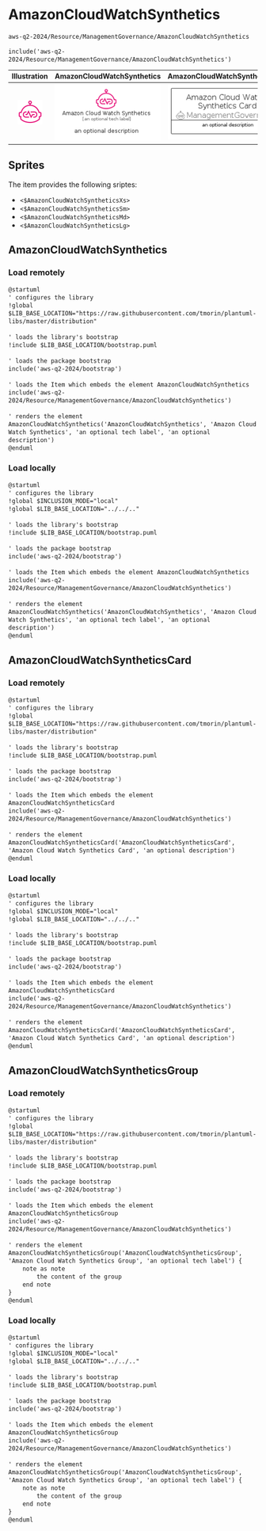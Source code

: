 # AmazonCloudWatchSynthetics


```text
aws-q2-2024/Resource/ManagementGovernance/AmazonCloudWatchSynthetics
```

```text
include('aws-q2-2024/Resource/ManagementGovernance/AmazonCloudWatchSynthetics')
```



| Illustration | AmazonCloudWatchSynthetics | AmazonCloudWatchSyntheticsCard | AmazonCloudWatchSyntheticsGroup |
| :---: | :---: | :---: | :---: |
| ![illustration for Illustration](../../../aws-q2-2024/Resource/ManagementGovernance/AmazonCloudWatchSynthetics.png) | ![illustration for AmazonCloudWatchSynthetics](../../../aws-q2-2024/Resource/ManagementGovernance/AmazonCloudWatchSynthetics.Local.png) | ![illustration for AmazonCloudWatchSyntheticsCard](../../../aws-q2-2024/Resource/ManagementGovernance/AmazonCloudWatchSyntheticsCard.Local.png) | ![illustration for AmazonCloudWatchSyntheticsGroup](../../../aws-q2-2024/Resource/ManagementGovernance/AmazonCloudWatchSyntheticsGroup.Local.png) |



## Sprites
The item provides the following sriptes:

- `<$AmazonCloudWatchSyntheticsXs>`
- `<$AmazonCloudWatchSyntheticsSm>`
- `<$AmazonCloudWatchSyntheticsMd>`
- `<$AmazonCloudWatchSyntheticsLg>`





## AmazonCloudWatchSynthetics

### Load remotely
```plantuml
@startuml
' configures the library
!global $LIB_BASE_LOCATION="https://raw.githubusercontent.com/tmorin/plantuml-libs/master/distribution"

' loads the library's bootstrap
!include $LIB_BASE_LOCATION/bootstrap.puml

' loads the package bootstrap
include('aws-q2-2024/bootstrap')

' loads the Item which embeds the element AmazonCloudWatchSynthetics
include('aws-q2-2024/Resource/ManagementGovernance/AmazonCloudWatchSynthetics')

' renders the element
AmazonCloudWatchSynthetics('AmazonCloudWatchSynthetics', 'Amazon Cloud Watch Synthetics', 'an optional tech label', 'an optional description')
@enduml
```

### Load locally
```plantuml
@startuml
' configures the library
!global $INCLUSION_MODE="local"
!global $LIB_BASE_LOCATION="../../.."

' loads the library's bootstrap
!include $LIB_BASE_LOCATION/bootstrap.puml

' loads the package bootstrap
include('aws-q2-2024/bootstrap')

' loads the Item which embeds the element AmazonCloudWatchSynthetics
include('aws-q2-2024/Resource/ManagementGovernance/AmazonCloudWatchSynthetics')

' renders the element
AmazonCloudWatchSynthetics('AmazonCloudWatchSynthetics', 'Amazon Cloud Watch Synthetics', 'an optional tech label', 'an optional description')
@enduml
```

## AmazonCloudWatchSyntheticsCard

### Load remotely
```plantuml
@startuml
' configures the library
!global $LIB_BASE_LOCATION="https://raw.githubusercontent.com/tmorin/plantuml-libs/master/distribution"

' loads the library's bootstrap
!include $LIB_BASE_LOCATION/bootstrap.puml

' loads the package bootstrap
include('aws-q2-2024/bootstrap')

' loads the Item which embeds the element AmazonCloudWatchSyntheticsCard
include('aws-q2-2024/Resource/ManagementGovernance/AmazonCloudWatchSynthetics')

' renders the element
AmazonCloudWatchSyntheticsCard('AmazonCloudWatchSyntheticsCard', 'Amazon Cloud Watch Synthetics Card', 'an optional description')
@enduml
```

### Load locally
```plantuml
@startuml
' configures the library
!global $INCLUSION_MODE="local"
!global $LIB_BASE_LOCATION="../../.."

' loads the library's bootstrap
!include $LIB_BASE_LOCATION/bootstrap.puml

' loads the package bootstrap
include('aws-q2-2024/bootstrap')

' loads the Item which embeds the element AmazonCloudWatchSyntheticsCard
include('aws-q2-2024/Resource/ManagementGovernance/AmazonCloudWatchSynthetics')

' renders the element
AmazonCloudWatchSyntheticsCard('AmazonCloudWatchSyntheticsCard', 'Amazon Cloud Watch Synthetics Card', 'an optional description')
@enduml
```

## AmazonCloudWatchSyntheticsGroup

### Load remotely
```plantuml
@startuml
' configures the library
!global $LIB_BASE_LOCATION="https://raw.githubusercontent.com/tmorin/plantuml-libs/master/distribution"

' loads the library's bootstrap
!include $LIB_BASE_LOCATION/bootstrap.puml

' loads the package bootstrap
include('aws-q2-2024/bootstrap')

' loads the Item which embeds the element AmazonCloudWatchSyntheticsGroup
include('aws-q2-2024/Resource/ManagementGovernance/AmazonCloudWatchSynthetics')

' renders the element
AmazonCloudWatchSyntheticsGroup('AmazonCloudWatchSyntheticsGroup', 'Amazon Cloud Watch Synthetics Group', 'an optional tech label') {
    note as note
        the content of the group
    end note
}
@enduml
```

### Load locally
```plantuml
@startuml
' configures the library
!global $INCLUSION_MODE="local"
!global $LIB_BASE_LOCATION="../../.."

' loads the library's bootstrap
!include $LIB_BASE_LOCATION/bootstrap.puml

' loads the package bootstrap
include('aws-q2-2024/bootstrap')

' loads the Item which embeds the element AmazonCloudWatchSyntheticsGroup
include('aws-q2-2024/Resource/ManagementGovernance/AmazonCloudWatchSynthetics')

' renders the element
AmazonCloudWatchSyntheticsGroup('AmazonCloudWatchSyntheticsGroup', 'Amazon Cloud Watch Synthetics Group', 'an optional tech label') {
    note as note
        the content of the group
    end note
}
@enduml
```

